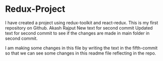 # Redux-Project

I have created a project using redux-toolkit and react-redux.
This is my first repository on Github.
Akash Rajput
New text for second commit
Updated text for second commit to see if the changes are made in main folder in second commit.

I am making some changes in this file by writing the text in the fifth-commit so that we can see some changes in this readme file reflecting in the repo.